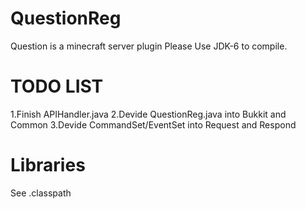 # QuestionReg
Question is a minecraft server plugin
Please Use JDK-6 to compile.

TODO LIST
=========
1.Finish APIHandler.java
2.Devide QuestionReg.java into Bukkit and Common
3.Devide CommandSet/EventSet into Request and Respond

Libraries
=========
See .classpath